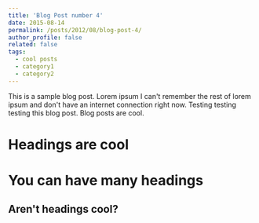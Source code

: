 ```yaml
---
title: 'Blog Post number 4'
date: 2015-08-14
permalink: /posts/2012/08/blog-post-4/
author_profile: false
related: false
tags:
  - cool posts
  - category1
  - category2
---
```


This is a sample blog post. Lorem ipsum I can't remember the rest of lorem ipsum and don't have an internet connection right now. Testing testing testing this blog post. Blog posts are cool.

Headings are cool
======

You can have many headings
======

Aren't headings cool?
------